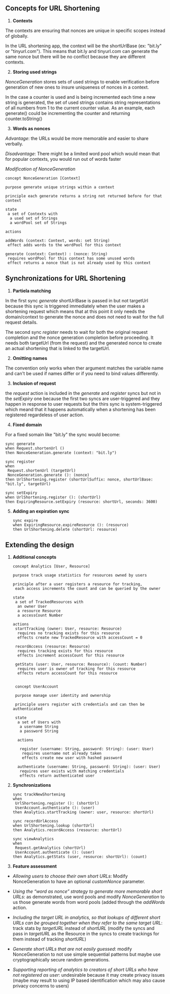 ## Concepts for URL Shortening

1. **Contexts**

The contexts are ensuring that nonces are unique in specific scopes instead of globally.

In the URL shortening app, the context will be the shortUrlBase (ex: "bit.ly" or "tinyurl.com"). This means that bit.ly and tinyurl.com can generate the same nonce but there will be no conflict because they are different contexts. 

2. **Storing used strings**

*NonceGeneration* stores sets of used strings to enable verification before generation of new ones to insure uniqueness of nonces in a context. 

In the case a counter is used and is being incremented each time a new string is generated, the set of used strings contains string representations of all numbers from 1 to the current counter value. 
As an example, each generate() could be incrementing the counter and returning counter.toString()

3. **Words as nonces**

*Advantage*: the URLs would be more memorable and easier to share verbally.

*Disadvantage*: There might be a limited word pool which would mean that for popular contexts, you would run out of words faster 

*Modification of NonceGeneration*

    concept NonceGeneration [Context]
    
    purpose generate unique strings within a context
    
    principle each generate returns a string not returned before for that context
    
    state
     a set of Contexts with
      a used set of Strings
      a wordPool set of Strings
      
    actions
    
    addWords (context: Context, words: set String)
     effect adds words to the wordPool for this context
    
    generate (context: Context) : (nonce: String)
     requires wordPool for this context has some unused words
     effect returns a nonce that is not already used by this context

## Synchronizations for URL Shortening

1. **Partiela matching**

In the first sync *generate* shortUrlBase is passed in but not targetUrl because this sync is triggered immediately when the 
user makes a shortening request which means that at this point it only needs the domain/context to generate the nonce and does not need to wait for the full request details. 

The second sync *register* needs to wait for both the original request completion and the nonce generation completion before proceeding.
It needs both targetUrl (from the request) and the generated nonce to create an actual shortening that is linked to the targetUrl. 

2. **Omitting names**

The convention only works when ther argument matches the variable name and can't be used if names differ or if you need to bind values differently.

3. **Inclusion of request**

the *request* action is included in the *generate* and *register* syncs but not in the *setExpiry* one because the first two syncs are user-triggered and they 
happen in response to user requests but the thirs sync is system-triggered which meand that it happens automatically when a shortening has been registered regardeless of user action. 

4. **Fixed domain**
   
For a fixed somain like "bit.ly" the sync would become:

    sync generate
    when Request.shortenUrl ()
    then NonceGeneration.generate (context: "bit.ly")

    sync register  
    when
     Request.shortenUrl (targetUrl)
     NonceGeneration.generate (): (nonce)
    then UrlShortening.register (shortUrlSuffix: nonce, shortUrlBase: "bit.ly", targetUrl)

    sync setExpiry
    when UrlShortening.register (): (shortUrl)
    then ExpiringResource.setExpiry (resource: shortUrl, seconds: 3600)

5. **Adding an expiration sync**

       sync expire
       when ExpiringResource.expireResource (): (resource)
       then UrlShortening.delete (shortUrl: resource)

## Extending the design

1. **Additional concepts**
   
       concept Analytics [User, Resource]
   
       purpose track usage statistics for resources owned by users
   
       principle after a user registers a resource for tracking,
        each access increments the count and can be queried by the owner
   
       state
        a set of TrackedResources with
         an owner User
         a resource Resource
         a accessCount Number

       actions
        startTracking (owner: User, resource: Resource)
         requires no tracking exists for this resource
         effects create new TrackedResource with accessCount = 0

        recordAccess (resource: Resource)
         requires tracking exists for this resource
         effects increment accessCount for this resource

        getStats (user: User, resource: Resource): (count: Number)
         requires user is owner of tracking for this resource
         effects return accessCount for this resource


        concept UserAccount
   
        purpose manage user identity and ownership
   
        principle users register with credentials and can then be authenticated
   
        state
         a set of Users with
          a username String
          a password String

         actions
   
          register (username: String, password: String): (user: User)
           requires username not already taken
           effects create new user with hashed password

         authenticate (username: String, password: String): (user: User)
          requires user exists with matching credentials
          effects return authenticated user

2. **Synchronizations**

       sync trackNewShortening
       when
        UrlShortening.register (): (shortUrl)
        UserAccount.authenticate (): (user)
       then Analytics.startTracking (owner: user, resource: shortUrl)

       sync recordUrlAccess
       when UrlShortening.lookup (shortUrl)
       then Analytics.recordAccess (resource: shortUrl)

       sync viewAnalytics
       when
        Request.getAnalytics (shortUrl)
        UserAccount.authenticate (): (user)
       then Analytics.getStats (user, resource: shortUrl): (count)


3. **Feature assessment**

- *Allowing users to choose their own short URLs*: Modify NonceGeneration to have an optional *customNonce* parameter.
  
- *Using the “word as nonce” strategy to generate more memorable short URLs*: as demonstrated, use word pools and modify *NonceGeneration* to us those generate words from word pools (added through the *addWords* action.
  
- *Including the target URL in analytics, so that lookups of different short URLs can be grouped together when they refer to the same target URL*:  track stats by *targetURL* instead
  of *shortURL* (modify the syncs and pass in *targetURL* as the Resource in the syncs to create trackings for them instead of tracking *shortURL*)
  
- *Generate short URLs that are not easily guessed*: modify NonceGeneration to not use simple sequential patterns but maybe use cryptographically secure random generations.
  
- *Supporting reporting of analytics to creators of short URLs who have not registered as user*: undesirable because it may create privacy issues (maybe may result to using IP based identification which may also cause privacy concerns to users)

